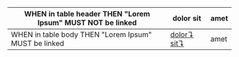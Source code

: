 | WHEN in table header THEN "Lorem Ipsum" MUST NOT be linked | dolor sit                                                 | amet |
| ---------------------------------------------------------- | --------------------------------------------------------- | ---- |
| WHEN in table body THEN "Lorem Ipsum" MUST be linked       | [dolor↴](../glossary.md#dolor) [sit↴](../glossary.md#sit) | amet |

